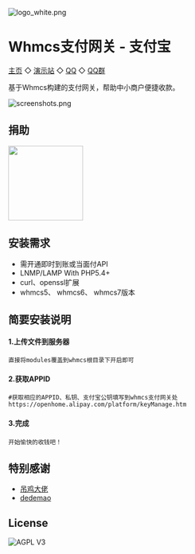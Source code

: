 ![logo_white.png](https://t.alipayobjects.com/images/T1HHFgXXVeXXXXXXXX.png)

Whmcs支付网关 - 支付宝
=========================
[主页](https://github.com/52fancy)  ◇  [演示站](http://ai666.xyz)  ◇  [QQ](http://wpa.qq.com/msgrd?v=3&uin=575798563&site=qq&menu=yes)  ◇  [QQ群](http://shang.qq.com/wpa/qunwpa?idkey=be0fad3bb9d82603cc491c1b8f51513e647e8eff4f9be752c5cc41d5d5429b4e)

基于Whmcs构建的支付网关，帮助中小商户便捷收款。

![screenshots.png](https://i.loli.net/2018/08/17/5b76ad5f4be18.jpg)

捐助
------------
<img width="150px" src="https://t.alipayobjects.com/images/T1HHFgXXVeXXXXXXXX.png">

安装需求
------------
* 需开通即时到账或当面付API
* LNMP/LAMP With PHP5.4+
* curl、openssl扩展
* whmcs5、 whmcs6、 whmcs7版本

简要安装说明
------------

#### 1.上传文件到服务器
```
直接将modules覆盖到whmcs根目录下开启即可
```

#### 2.获取APPID
```
#获取相应的APPID、私钥、支付宝公钥填写到whmcs支付网关处
https://openhome.alipay.com/platform/keyManage.htm
```

#### 3.完成
```
开始愉快的收钱吧！
```

特别感谢
------------
- [吊鸡大佬](https://github.com/weloveidc)
- [dedemao](https://github.com/dedemao/alipay)

License
------------
![AGPL V3](https://cloud.githubusercontent.com/assets/7392658/20011165/a0caabdc-a2e5-11e6-974c-8d4961c7d6d3.png)
